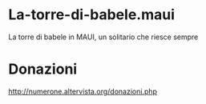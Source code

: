 # La-torre-di-babele.maui
La torre di babele in MAUI, un solitario che riesce sempre


# Donazioni

http://numerone.altervista.org/donazioni.php
